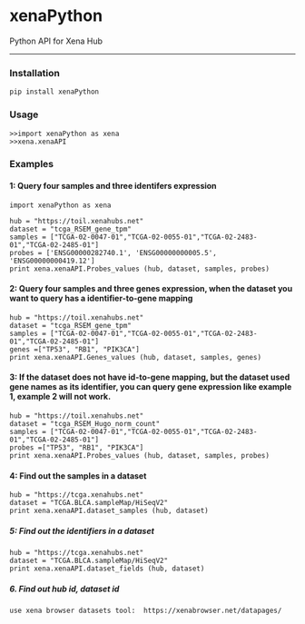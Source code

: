 # xenaPython
Python API for Xena Hub

---------

### Installation
    pip install xenaPython


### Usage

    >>import xenaPython as xena
    >>xena.xenaAPI


### Examples

#### 1: Query four samples and three identifers expression
    import xenaPython as xena

    hub = "https://toil.xenahubs.net"
    dataset = "tcga_RSEM_gene_tpm"
    samples = ["TCGA-02-0047-01","TCGA-02-0055-01","TCGA-02-2483-01","TCGA-02-2485-01"]
    probes = ['ENSG00000282740.1', 'ENSG00000000005.5', 'ENSG00000000419.12']
    print xena.xenaAPI.Probes_values (hub, dataset, samples, probes)

#### 2: Query four samples and three genes expression, when the dataset you want to query has a identifier-to-gene mapping
    hub = "https://toil.xenahubs.net"
    dataset = "tcga_RSEM_gene_tpm"
    samples = ["TCGA-02-0047-01","TCGA-02-0055-01","TCGA-02-2483-01","TCGA-02-2485-01"]
    genes =["TP53", "RB1", "PIK3CA"]
    print xena.xenaAPI.Genes_values (hub, dataset, samples, genes)

#### 3: If the dataset does not have id-to-gene mapping, but the dataset used gene names as its identifier, you can query gene expression like example 1, example 2 will not work.
    hub = "https://toil.xenahubs.net"
    dataset = "tcga_RSEM_Hugo_norm_count"
    samples = ["TCGA-02-0047-01","TCGA-02-0055-01","TCGA-02-2483-01","TCGA-02-2485-01"]
    probes =["TP53", "RB1", "PIK3CA"]
    print xena.xenaAPI.Probes_values (hub, dataset, samples, probes)

#### 4: Find out the samples in a dataset
    hub = "https://tcga.xenahubs.net"
    dataset = "TCGA.BLCA.sampleMap/HiSeqV2"
    print xena.xenaAPI.dataset_samples (hub, dataset)

##### 5: Find out the identifiers in a dataset
    hub = "https://tcga.xenahubs.net"
    dataset = "TCGA.BLCA.sampleMap/HiSeqV2"
    print xena.xenaAPI.dataset_fields (hub, dataset)

##### 6. Find out hub id, dataset id
    use xena browser datasets tool:  https://xenabrowser.net/datapages/

